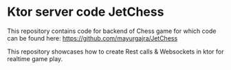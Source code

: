 # Ktor server code JetChess

This repository contains code for backend of Chess game for which code can be found here: https://github.com/mayurgajra/JetChess

This repository showcases how to create Rest calls & Websockets in ktor for realtime game play.






